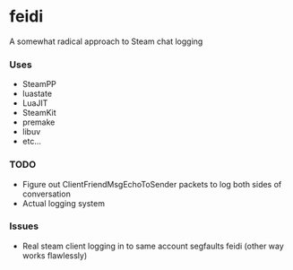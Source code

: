feidi
=====

A somewhat radical approach to Steam chat logging

### Uses
 - SteamPP
 - luastate
 - LuaJIT
 - SteamKit
 - premake
 - libuv
 - etc...

### TODO
 - Figure out ClientFriendMsgEchoToSender packets to log both sides of conversation
 - Actual logging system

### Issues
 - Real steam client logging in to same account segfaults feidi (other way works flawlessly)
